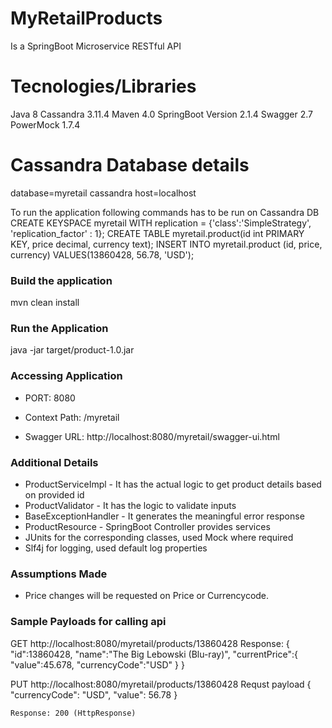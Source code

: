 # MyRetailProducts
Is a SpringBoot Microservice RESTful API

# Tecnologies/Libraries
  Java 8
  Cassandra 3.11.4
  Maven 4.0
  SpringBoot Version 2.1.4
  Swagger 2.7
  PowerMock 1.7.4
 
# Cassandra Database details
  database=myretail
  cassandra host=localhost

  To run the application following commands has to be run on Cassandra DB
    CREATE KEYSPACE myretail WITH replication = {'class':'SimpleStrategy', 'replication_factor' : 1};
    CREATE TABLE myretail.product(id int PRIMARY KEY, price decimal, currency text);
    INSERT INTO myretail.product (id, price, currency) VALUES(13860428, 56.78, 'USD');

### Build the application ###
mvn clean install

### Run the Application ###
java -jar target/product-1.0.jar
 
### Accessing Application
* PORT: 8080
* Context Path: /myretail

* Swagger URL: http://localhost:8080/myretail/swagger-ui.html

### Additional Details ###
* ProductServiceImpl - It has the actual logic to get product details based on provided id
* ProductValidator - It has the logic to validate inputs
* BaseExceptionHandler - It generates the meaningful error response
* ProductResource - SpringBoot Controller provides services
* JUnits for the corresponding classes, used Mock where required
* Slf4j for logging, used default log properties

### Assumptions Made ###
* Price changes will be requested on Price or Currencycode.
### Sample Payloads for calling api ###
  GET http://localhost:8080/myretail/products/13860428
  Response:
  {  
   "id":13860428,
   "name":"The Big Lebowski (Blu-ray)",
   "currentPrice":{  
      "value":45.678,
      "currencyCode":"USD"
    }
   }
   
   PUT http://localhost:8080/myretail/products/13860428
   Requst payload
   {
      "currencyCode": "USD",
      "value": 56.78
    }
    
    Response: 200 (HttpResponse)
